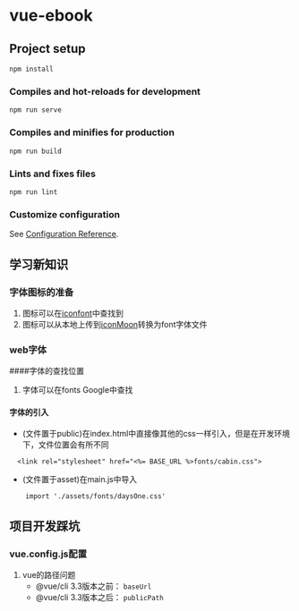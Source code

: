# vue-ebook

## Project setup
```
npm install
```

### Compiles and hot-reloads for development
```
npm run serve
```

### Compiles and minifies for production
```
npm run build
```

### Lints and fixes files
```
npm run lint
```

### Customize configuration
See [Configuration Reference](https://cli.vuejs.org/config/).
## 学习新知识
### 字体图标的准备
1. 图标可以在[iconfont](https://www.iconfont.cn/search/index?q=close)中查找到
2. 图标可以从本地上传到[iconMoon](https://icomoon.io/app/#/select/font)转换为font字体文件
### web字体
####字体的查找位置
1. 字体可以在fonts Google中查找
#### 字体的引入
- (文件置于public)在index.html中直接像其他的css一样引入，但是在开发环境下，文件位置会有所不同
```
  <link rel="stylesheet" href="<%= BASE_URL %>fonts/cabin.css">
```
- (文件置于asset)在main.js中导入
```
    import './assets/fonts/daysOne.css'
```

## 项目开发踩坑
### vue.config.js配置
1. vue的路径问题
    - @vue/cli 3.3版本之前： `baseUrl`
    - @vue/cli 3.3版本之后： `publicPath`

